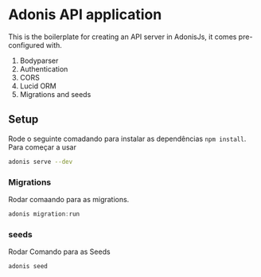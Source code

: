 # Adonis API application

This is the boilerplate for creating an API server in AdonisJs, it comes pre-configured with.

1. Bodyparser
2. Authentication
3. CORS
4. Lucid ORM
5. Migrations and seeds

## Setup
Rode o seguinte comadando para instalar as dependências  `npm install`.
Para começar a usar

```bash
adonis serve --dev
```




### Migrations

Rodar comaando para as migrations.

```js
adonis migration:run
```

### seeds

Rodar Comando para as Seeds

```js
adonis seed
```
